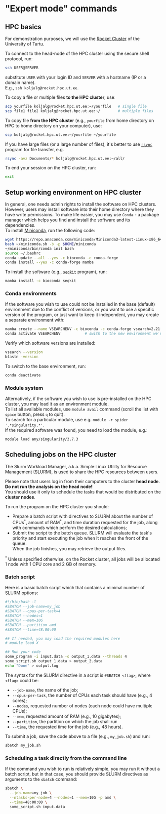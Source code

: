 # "Expert mode" commands

## HPC basics

For demonstration purposes, we will use the [Rocket Cluster](https://hpc.ut.ee/services/HPC-services/Rocket) of the University of Tartu.

To connect to the head-node of the HPC cluster using the secure shell protocol, run:
```bash
ssh USER@SERVER
```
substitute `USER` with your login ID and `SERVER` with a hostname (IP or a domain name).<br/>
E.g., `ssh koljalg@rocket.hpc.ut.ee`.

To copy a file or multiple files **to the HPC cluster**, use:
```bash
scp yourfile koljalg@rocket.hpc.ut.ee:~/yourfile   # single file
scp file1 file2 koljalg@rocket.hpc.ut.ee:~/        # multiple files
```
To copy file **from the HPC cluster** (e.g., `yourfile` from home directory on HPC to home directory on your computer), use:
```bash
scp koljalg@rocket.hpc.ut.ee:~/yourfile ~/yourfile
```

If you have large files (or a large number of files), it's better to use [`rsync`](https://en.wikipedia.org/wiki/Rsync) program for file transfer, e.g.
```bash
rsync -avz Documents/* koljalg@rocket.hpc.ut.ee:~/all/
```

To end your session on the HPC cluster, run:
```bash
exit
```

## Setup working environment on HPC cluster

In general, one needs admin rights to install the software on HPC clusters. However, users may install software into their home directory where they have write permissions. To make life easier, you may use `Conda` - a package manager which helps you find and install the software and its dependencies.<br/>
To install [Miniconda](https://docs.conda.io/en/latest/index.html), run the following code:
```bash
wget https://repo.anaconda.com/miniconda/Miniconda3-latest-Linux-x86_64.sh -O ~/miniconda.sh
bash ~/miniconda.sh -b -p $HOME/miniconda
~/miniconda/bin/conda init bash
source ~/.bashrc
conda update --all --yes -c bioconda -c conda-forge
conda install --yes -c conda-forge mamba
```

To install the software (e.g., [`seqkit`](https://bioinf.shenwei.me/seqkit/) program), run:
```bash
mamba install -c bioconda seqkit
```


### Conda environments

If the software you wish to use could not be installed in the base (default) environment due to the conflict of versions, or you want to use a specific version of the program, or just want to keep it independent, you may create a separate environment with:
```bash
mamba create --name VSEARCHENV -c bioconda -c conda-forge vsearch=2.21.1 blast=2.13.0
conda activate VSEARCHENV           # swith to the new environment we've created
```

Verify which software versions are installed:
```bash
vsearch --version
blastn -version
```

To switch to the base environment, run:
```bash
conda deactivate
```

### Module system

Alternatively, if the software you wish to use is pre-installed on the HPC cluster, you may load it as an environment module.<br/>
To list all available modules, use `module avail` command (scroll the list with `space` button, press `q` to quit).<br/>
To search for a particular module, use e.g. `module -r spider '.*singularity.*'`.<br/>
If the required software was found, you need to load the module, e.g.:
```bash
module load any/singularity/3.7.3
```


## Scheduling jobs on the HPC cluster

The Slurm Workload Manager, a.k.a. Simple Linux Utility for Resource Management (SLURM), is used to share the HPC resources between users.

Please note that users log in from their computers to the cluster **head node**.<br/>
**Do not run the analysis on the head node!**<br/>
You should use it only to schedule the tasks that would be distributed on the **cluster nodes**.

To run the program on the HPC cluster you should:
- Prepare a batch script with directives to SLURM about the number of CPUs<sup>\*</sup>, amount of RAM<sup>\*</sup>, and time duration requested for the job, along with commands which perform the desired calculations;<br/>
- Submit the script to the batch queue. SLURM will evaluate the task's priority and start executing the job when it reaches the front of the queue.<br/>
When the job finishes, you may retrieve the output files.

<sup>\*</sup> Unless specified otherwise, on the Rocket cluster, all jobs will be allocated 1 node with 1 CPU core and 2 GB of memory.

### Batch script

Here is a basic batch script which that contains a minimal number of SLURM options:
```bash
#!/bin/bash -l
#SBATCH --job-name=my_job
#SBATCH --cpus-per-task=4
#SBATCH --nodes=1
#SBATCH --mem=10G
#SBATCH --partition amd
#SBATCH --time=48:00:00

## If needed, you may load the required modules here
# module load X

## Run your code
some_program -i input.data -o output_1.data --threads 4
some_script.sh output_1.data > output_2.data
echo "Done" > output.log
```

The syntax for the SLURM directive in a script is `#SBATCH <flag>`, where `<flag>` could be:<br/>
- `--job-name`, the name of the job;
- `--cpus-per-task`, the number of CPUs each task should have (e.g., 4 cores);
- `--nodes`, requested number of nodes (each node could have multiple CPUs);
- `--mem`, requested amount of RAM (e.g., 10 gigabytes);
- `--partition`, the partition on which the job shall run
- `--time`, the requested time for the job (e.g., 48 hours).

To submit a job, save the code above to a file (e.g., `my_job.sh`) and run:
```bash
sbatch my_job.sh
```

### Scheduling a task directly from the command line

If the command you wish to run is relatively simple, you may run it without a batch script, but in that case, you should provide SLURM directives as arguments to the `sbatch` command:
```bash
sbatch \
  --job-name=my_job \
  --ntasks-per-node=4 --nodes=1 --mem=10G -p amd \
  --time=48:00:00 \
  some_script.sh input.data
```
